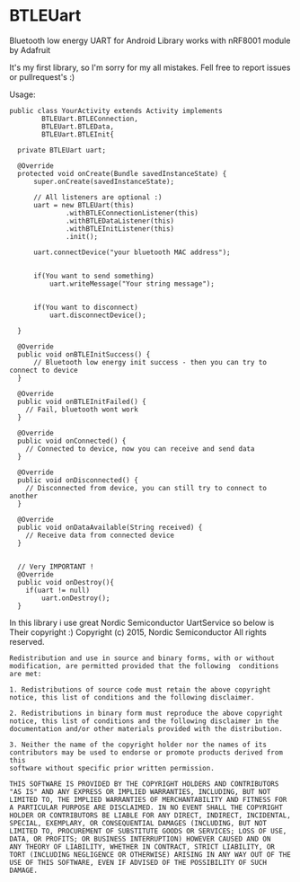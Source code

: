 # BTLEUart
Bluetooth low energy UART for Android
Library works with nRF8001 module by Adafruit


It's my first library, so I'm sorry for my all mistakes. 
Fell free to report issues or pullrequest's :)


Usage:


    public class YourActivity extends Activity implements
            BTLEUart.BTLEConnection,
            BTLEUart.BTLEData,
            BTLEUart.BTLEInit{
            
      private BTLEUart uart;

      @Override
      protected void onCreate(Bundle savedInstanceState) {
          super.onCreate(savedInstanceState);

          // All listeners are optional :) 
          uart = new BTLEUart(this)
                  .withBTLEConnectionListener(this)
                  .withBTLEDataListener(this)
                  .withBTLEInitListener(this)
                  .init();

          uart.connectDevice("your bluetooth MAC address");


          if(You want to send something)
              uart.writeMessage("Your string message");


          if(You want to disconnect)
              uart.disconnectDevice();

      }

      @Override
      public void onBTLEInitSuccess() {
          // Bluetooth low energy init success - then you can try to connect to device
      }

      @Override
      public void onBTLEInitFailed() {
        // Fail, bluetooth wont work
      }

      @Override
      public void onConnected() {
        // Connected to device, now you can receive and send data
      }

      @Override
      public void onDisconnected() {
        // Disconnected from device, you can still try to connect to another
      }

      @Override
      public void onDataAvailable(String received) {
        // Receive data from connected device
      }
      
      
      // Very IMPORTANT !
      @Override
      public void onDestroy(){
        if(uart != null)
            uart.onDestroy();
      }
      
      

In this library i use great Nordic Semiconductor UartService so below is Their copyright :)
    Copyright (c) 2015, Nordic Semiconductor
    All rights reserved.

    Redistribution and use in source and binary forms, with or without modification, are permitted provided that the following  conditions are met:

    1. Redistributions of source code must retain the above copyright notice, this list of conditions and the following disclaimer.

    2. Redistributions in binary form must reproduce the above copyright notice, this list of conditions and the following disclaimer in the
    documentation and/or other materials provided with the distribution.

    3. Neither the name of the copyright holder nor the names of its contributors may be used to endorse or promote products derived from this
    software without specific prior written permission.

    THIS SOFTWARE IS PROVIDED BY THE COPYRIGHT HOLDERS AND CONTRIBUTORS "AS IS" AND ANY EXPRESS OR IMPLIED WARRANTIES, INCLUDING, BUT NOT
    LIMITED TO, THE IMPLIED WARRANTIES OF MERCHANTABILITY AND FITNESS FOR A PARTICULAR PURPOSE ARE DISCLAIMED. IN NO EVENT SHALL THE COPYRIGHT
    HOLDER OR CONTRIBUTORS BE LIABLE FOR ANY DIRECT, INDIRECT, INCIDENTAL, SPECIAL, EXEMPLARY, OR CONSEQUENTIAL DAMAGES (INCLUDING, BUT NOT
    LIMITED TO, PROCUREMENT OF SUBSTITUTE GOODS OR SERVICES; LOSS OF USE, DATA, OR PROFITS; OR BUSINESS INTERRUPTION) HOWEVER CAUSED AND ON
    ANY THEORY OF LIABILITY, WHETHER IN CONTRACT, STRICT LIABILITY, OR TORT (INCLUDING NEGLIGENCE OR OTHERWISE) ARISING IN ANY WAY OUT OF THE
    USE OF THIS SOFTWARE, EVEN IF ADVISED OF THE POSSIBILITY OF SUCH DAMAGE.
